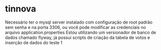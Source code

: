 # tinnova
Necessário ter o mysql server instalado com configuração de root padrão sem senha e na porta 3306, ou você pode modificar as credenciais no arquivo application.properties
Estou utilizando um versionador de banco de dados chamado flyway, já possui scripts de criação da tabela de votos e inserção de dados do teste 1
